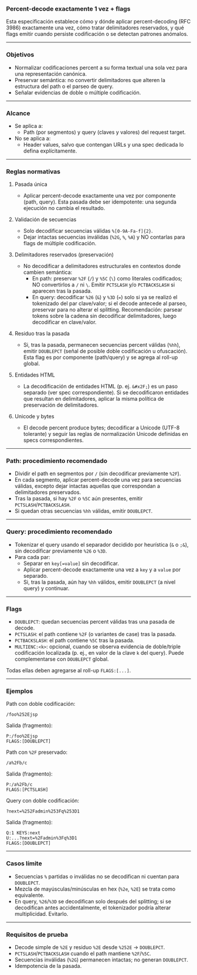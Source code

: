 ### Percent-decode exactamente 1 vez + flags

Esta especificación establece cómo y dónde aplicar percent-decoding (RFC 3986) exactamente una vez, cómo tratar delimitadores reservados, y qué flags emitir cuando persiste codificación o se detectan patrones anómalos.

---

### Objetivos

- Normalizar codificaciones percent a su forma textual una sola vez para una representación canónica.
- Preservar semántica: no convertir delimitadores que alteren la estructura del path o el parseo de query.
- Señalar evidencias de doble o múltiple codificación.

---

### Alcance

- Se aplica a:
	- Path (por segmentos) y query (claves y valores) del request target.
- No se aplica a:
	- Header values, salvo que contengan URLs y una spec dedicada lo defina explícitamente.

---

### Reglas normativas

1. Pasada única
	- Aplicar percent-decode exactamente una vez por componente (path, query). Esta pasada debe ser idempotente: una segunda ejecución no cambia el resultado.

2. Validación de secuencias
	- Solo decodificar secuencias válidas `%[0-9A-Fa-f]{2}`.
	- Dejar intactas secuencias inválidas (`%2G`, `%`, `%A`) y NO contarlas para flags de múltiple codificación.

3. Delimitadores reservados (preservación)
	- No decodificar a delimitadores estructurales en contextos donde cambien semántica:
		- En path: preservar `%2F` (`/`) y `%5C` (`\`) como literales codificados; NO convertirlos a `/` ni `\`. Emitir `PCTSLASH` y/o `PCTBACKSLASH` si aparecen tras la pasada.
		- En query: decodificar `%26` (`&`) y `%3D` (`=`) solo si ya se realizó el tokenizado del par clave/valor; si el decode antecede al parseo, preservar para no alterar el splitting. Recomendación: parsear tokens sobre la cadena sin decodificar delimitadores, luego decodificar en clave/valor.

4. Residuo tras la pasada
	- Si, tras la pasada, permanecen secuencias percent válidas (`%hh`), emitir `DOUBLEPCT` (señal de posible doble codificación u ofuscación). Esta flag es por componente (path/query) y se agrega al roll-up global.

5. Entidades HTML
	- La decodificación de entidades HTML (p. ej. `&#x2F;`) es un paso separado (ver spec correspondiente). Si se decodificaron entidades que resultan en delimitadores, aplicar la misma política de preservación de delimitadores.

6. Unicode y bytes
	- El decode percent produce bytes; decodificar a Unicode (UTF-8 tolerante) y seguir las reglas de normalización Unicode definidas en specs correspondientes.

---

### Path: procedimiento recomendado

- Dividir el path en segmentos por `/` (sin decodificar previamente `%2F`).
- En cada segmento, aplicar percent-decode una vez para secuencias válidas, excepto dejar intactas aquellas que correspondan a delimitadores preservados.
- Tras la pasada, si hay `%2F` o `%5C` aún presentes, emitir `PCTSLASH`/`PCTBACKSLASH`.
- Si quedan otras secuencias `%hh` válidas, emitir `DOUBLEPCT`.

---

### Query: procedimiento recomendado

- Tokenizar el query usando el separador decidido por heurística (`&` o `;&`), sin decodificar previamente `%26` o `%3D`.
- Para cada par:
	- Separar en `key[=value]` sin decodificar.
	- Aplicar percent-decode exactamente una vez a `key` y a `value` por separado.
	- Si, tras la pasada, aún hay `%hh` válidos, emitir `DOUBLEPCT` (a nivel query) y continuar.

---

### Flags

- `DOUBLEPCT`: quedan secuencias percent válidas tras una pasada de decode.
- `PCTSLASH`: el path contiene `%2F` (o variantes de case) tras la pasada.
- `PCTBACKSLASH`: el path contiene `%5C` tras la pasada.
- `MULTIENC:<k>`: opcional, cuando se observa evidencia de doble/triple codificación localizada (p. ej., en valor de la clave `k` del query). Puede complementarse con `DOUBLEPCT` global.

Todas ellas deben agregarse al roll-up `FLAGS:[...]`.

---

### Ejemplos

Path con doble codificación:
```
/foo%252Ejsp
```
Salida (fragmento):
```
P:/foo%2Ejsp
FLAGS:[DOUBLEPCT]
```

Path con `%2F` preservado:
```
/a%2Fb/c
```
Salida (fragmento):
```
P:/a%2Fb/c
FLAGS:[PCTSLASH]
```

Query con doble codificación:
```
?next=%252Fadmin%253Fq%253D1
```
Salida (fragmento):
```
Q:1 KEYS:next
U:...?next=%2Fadmin%3Fq%3D1
FLAGS:[DOUBLEPCT]
```

---

### Casos límite

- Secuencias `%` partidas o inválidas no se decodifican ni cuentan para `DOUBLEPCT`.
- Mezcla de mayúsculas/minúsculas en hex (`%2e`, `%2E`) se trata como equivalente.
- En query, `%26`/`%3D` se decodifican solo después del splitting; si se decodifican antes accidentalmente, el tokenizador podría alterar multiplicidad. Evitarlo.

---

### Requisitos de prueba

- Decode simple de `%2E` y residuo `%2E` desde `%252E` → `DOUBLEPCT`.
- `PCTSLASH`/`PCTBACKSLASH` cuando el path mantiene `%2F`/`%5C`.
- Secuencias inválidas (`%2G`) permanecen intactas; no generan `DOUBLEPCT`.
- Idempotencia de la pasada.
